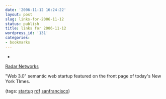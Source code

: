 ```yaml
---
date: '2006-11-12 16:24:22'
layout: post
slug: links-for-2006-11-12
status: publish
title: links for 2006-11-12
wordpress_id: '131'
categories:
- bookmarks
---
```



	
  *
		

[Radar Networks](http://www.radarnetworks.com/index.html)


		

"Web 3.0" semantic web startup featured on the front page of today's New York TImes.


		

(tags: [startup](http://del.icio.us/eob/startup) [rdf](http://del.icio.us/eob/rdf) [sanfrancisco](http://del.icio.us/eob/sanfrancisco))


	



